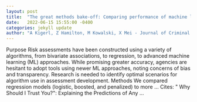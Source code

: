 ```yaml
---
layout: post
title:  "The great methods bake-off: Comparing performance of machine learning algorithms"
date:   2022-06-15 15:55:00 -0400
categories: jekyll update
author: "A Kigerl, Z Hamilton, M Kowalski, X Mei - Journal of Criminal Justice, 2022"
---
```

Purpose Risk assessments have been constructed using a variety of algorithms, from bivariate associations, to regression, to advanced machine learning (ML) approaches. While promising greater accuracy, agencies are hesitant to adopt tools using newer ML approaches, noting concerns of bias and transparency. Research is needed to identify optimal scenarios for algorithm use in assessment development. Methods We compared regression models (logistic, boosted, and penalized) to more …
Cites: ‪" Why Should I Trust You?": Explaining the Predictions of Any …‬  